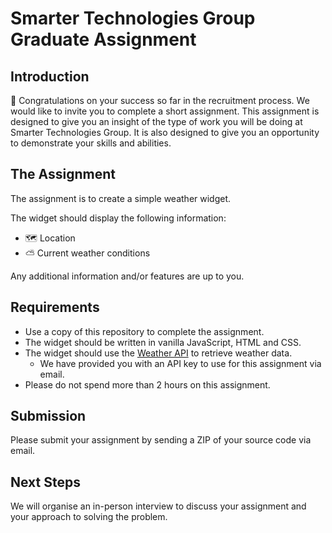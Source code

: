 # Smarter Technologies Group Graduate Assignment

## Introduction

🎉 Congratulations on your success so far in the recruitment process. We would like to invite you to complete a short assignment. This assignment is designed to give you an insight of the type of work you will be doing at Smarter Technologies Group. It is also designed to give you an opportunity to demonstrate your skills and abilities.

## The Assignment

The assignment is to create a simple weather widget.

The widget should display the following information:

- 🗺️ Location
- ⛅ Current weather conditions

Any additional information and/or features are up to you.

## Requirements

- Use a copy of this repository to complete the assignment.
- The widget should be written in vanilla JavaScript, HTML and CSS.
- The widget should use the [Weather API](https://www.weatherapi.com/docs/) to retrieve weather data.
  - We have provided you with an API key to use for this assignment via email.
- Please do not spend more than 2 hours on this assignment.

## Submission

Please submit your assignment by sending a ZIP of your source code via email.

## Next Steps

We will organise an in-person interview to discuss your assignment and your approach to solving the problem.
